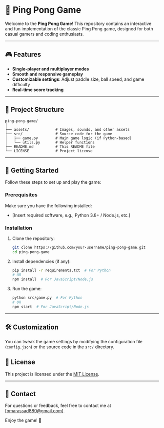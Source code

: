 
# 🏓 Ping Pong Game  

Welcome to the **Ping Pong Game**! This repository contains an interactive and fun implementation of the classic Ping Pong game, designed for both casual gamers and coding enthusiasts.  

---

## 🎮 Features  
- **Single-player and multiplayer modes**  
- **Smooth and responsive gameplay**  
- **Customizable settings**: Adjust paddle size, ball speed, and game difficulty  
- **Real-time score tracking**  

---

## 📂 Project Structure  
```plaintext
ping-pong-game/
│
├── assets/            # Images, sounds, and other assets
├── src/               # Source code for the game
│   ├── game.py        # Main game logic (if Python-based)
│   └── utils.py       # Helper functions
├── README.md          # This README file
└── LICENSE            # Project license
```  

---

## 🚀 Getting Started  
Follow these steps to set up and play the game:  

### Prerequisites  
Make sure you have the following installed:  
- [Insert required software, e.g., Python 3.8+ / Node.js, etc.]  

### Installation  
1. Clone the repository:  
   ```bash
   git clone https://github.com/your-username/ping-pong-game.git
   cd ping-pong-game
   ```  

2. Install dependencies (if any):  
   ```bash
   pip install -r requirements.txt  # For Python  
   # OR  
   npm install  # For JavaScript/Node.js  
   ```  

3. Run the game:  
   ```bash
   python src/game.py  # For Python  
   # OR  
   npm start  # For JavaScript/Node.js  
   ```  

---

## 🛠️ Customization  
You can tweak the game settings by modifying the configuration file (`config.json`) or the source code in the `src/` directory.  



## 📜 License  
This project is licensed under the [MIT License](./LICENSE).  

---

## 📧 Contact  
For questions or feedback, feel free to contact me at [omarassad880@gmail.com].  

Enjoy the game! 🎉  
